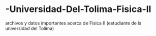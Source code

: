 # -Universidad-Del-Tolima-Fisica-II
archivos y datos importantes acerca de Fisica II (estudiante de la universidad del Tolima)
